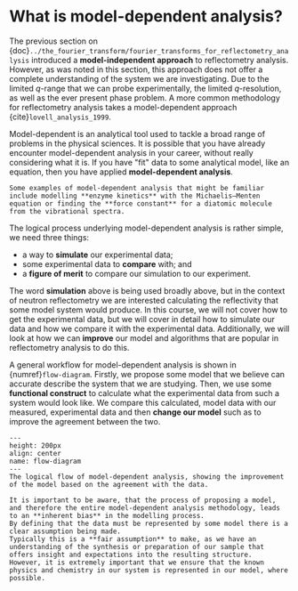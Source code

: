 # What is model-dependent analysis?

The previous section on {doc}`../the_fourier_transform/fourier_transforms_for_reflectometry_analysis` introduced a **model-independent approach** to reflectometry analysis.
However, as was noted in this section, this approach does not offer a complete understanding of the system we are investigating. 
Due to the limited $q$-range that we can probe experimentally, the limited $q$-resolution, as well as the ever present phase problem. 
A more common methodology for reflectometry analysis takes a model-dependent approach {cite}`lovell_analysis_1999`. 

Model-dependent is an analytical tool used to tackle a broad range of problems in the physical sciences. 
It is possible that you have already encounter model-dependent analysis in your career, without really considering what it is. 
If you have "fit" data to some analytical model, like an equation, then you have applied **model-dependent analysis**.
```{margin}
Some examples of model-dependent analysis that might be familiar include modelling **enzyme kinetics** with the Michaelis–Menten equation or finding the **force constant** for a diatomic molecule from the vibrational spectra. 
```

The logical process underlying model-dependent analysis is rather simple, we need three things:
- a way to **simulate** our experimental data; 
- some experimental data to **compare** with; and 
- a **figure of merit** to compare our simulation to our experiment. 

The word **simulation** above is being used broadly above, but in the context of neutron reflectometry we are interested calculating the reflectivity that some model system would produce. 
In this course, we will not cover how to get the experimental data, but we will cover in detail how to simulate our data and how we compare it with the experimental data. 
Additionally, we will look at how we can **improve** our model and algorithms that are popular in reflectometry analysis to do this. 

A general workflow for model-dependent analysis is shown in {numref}`flow-diagram`. 
Firstly, we propose some model that we believe can accurate describe the system that we are studying. 
Then, we use some **functional construct** to calculate what the experimental data from such a system would look like. 
We compare this calculated, model data with our measured, experimental data and then **change our model** such as to improve the agreement between the two. 
```{figure} ../figures/flow.png
---
height: 200px
align: center
name: flow-diagram
---
The logical flow of model-dependent analysis, showing the improvement of the model based on the agreement with the data.
```

```{warning}
It is important to be aware, that the process of proposing a model, and therefore the entire model-dependent analysis methodology, leads to an **inherent bias** in the modelling process. 
By defining that the data must be represented by some model there is a clear assumption being made. 
Typically this is a **fair assumption** to make, as we have an understanding of the synthesis or preparation of our sample that offers insight and expectations into the resulting structure. 
However, it is extremely important that we ensure that the known physics and chemistry in our system is represented in our model, where possible.
```